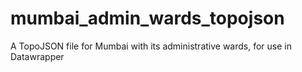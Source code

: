 # mumbai_admin_wards_topojson
A TopoJSON file for Mumbai with its administrative wards, for use in Datawrapper
